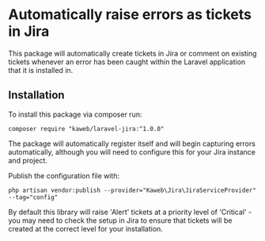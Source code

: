# Automatically raise errors as tickets in Jira

This package will automatically create tickets in Jira or comment on existing tickets whenever an error has been caught within the Laravel application that it is installed in.

## Installation

To install this package via composer run:

`composer require "kaweb/laravel-jira:^1.0.0"`

The package will automatically register itself and will begin capturing errors automatically, although you will need to configure this for your Jira instance and project.

Publish the configuration file with:

`php artisan vendor:publish --provider="Kaweb\Jira\JiraServiceProvider" --tag="config"`

By default this library will raise 'Alert' tickets at a priority level of 'Critical' - you may need to check the setup in Jira to ensure that tickets will be created at the correct level for your installation.